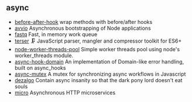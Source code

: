 ## async

- [before-after-hook](https://github.com/gr2m/before-after-hook) wrap methods with before/after hooks
- [avvio](https://github.com/fastify/avvio) Asynchronous bootstrapping of Node applications
- [fastq](https://github.com/mcollina/fastq) Fast, in memory work queue
- [terser](https://github.com/terser/terser) 🗜 JavaScript parser, mangler and compressor toolkit for ES6+
- [node-worker-threads-pool](https://github.com/SUCHMOKUO/node-worker-threads-pool) Simple worker threads pool using node's worker_threads module.
- [async-hook-domain](https://github.com/tapjs/async-hook-domain) An implementation of Domain-like error handling, built on async_hooks
- [async-mutex](https://github.com/DirtyHairy/async-mutex) A mutex for synchronizing async workflows in Javascript
- [dezalgo](https://github.com/npm/dezalgo) Contain async insanity so that the dark pony lord doesn't eat souls
- [micro](https://github.com/vercel/micro) Asynchronous HTTP microservices